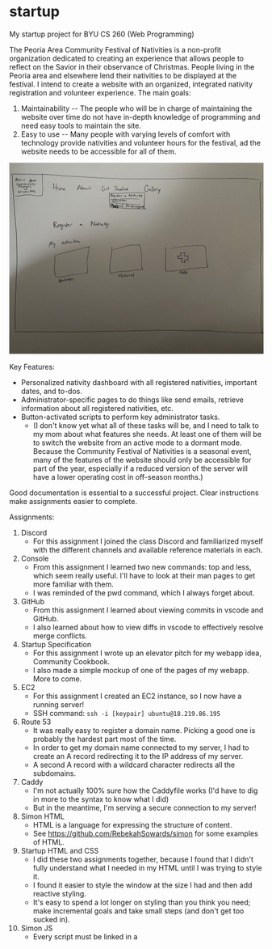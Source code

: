 # startup
My startup project for BYU CS 260 (Web Programming)

The Peoria Area Community Festival of Nativities is a non-profit organization dedicated to creating an experience that allows people to reflect on the Savior in their observance of Christmas.
People living in the Peoria area and elsewhere lend their nativities to be displayed at the festival. 
I intend to create a website with an organized, integrated nativity registration and volunteer experience.
The main goals:
1. Maintainability -- The people who will be in charge of maintaining the website over time do not have in-depth knowledge of programming and need easy tools to maintain the site.
2. Easy to use -- Many people with varying levels of comfort with technology provide nativities and volunteer hours for the festival, ad the website needs to be accessible for all of them.

![Nativity Registration Page mockup](/assets/images/mockup1.jpg)

Key Features:
 - Personalized nativity dashboard with all registered nativities, important dates, and to-dos. 
 - Administrator-specific pages to do things like send emails, retrieve information about all registered nativities, etc.
 - Button-activated scripts to perform key administrator tasks.
   + (I don't know yet what all of these tasks will be, and I need to talk to my mom about what features she needs. At least one of them will be to switch the website from an active mode to a dormant mode. Because the Community Festival of Nativities is a seasonal event, many of the features of the website should only be accessible for part of the year, especially if a reduced version of the server will have a lower operating cost in off-season months.)
   
Good documentation is essential to a successful project.
Clear instructions make assignments easier to complete.

Assignments:
1. Discord
    - For this assignment I joined the class Discord and familiarized myself with the different channels and available reference materials in each.
2. Console
    - From this assignment I learned two new commands: top and less, which seem really useful. I'll have to look at their man pages to get more familiar with them.
    - I was reminded of the pwd command, which I always forget about.
3. GitHub
    - From this assignment I learned about viewing commits in vscode and GitHub.
    - I also learned about how to view diffs in vscode to effectively resolve merge conflicts.
4. Startup Specification
    - For this assignment I wrote up an elevator pitch for my webapp idea, Community Cookbook.
    - I also made a simple mockup of one of the pages of my webapp. More to come.
5. EC2
    - For this assignment I created an EC2 instance, so I now have a running server!
    - SSH command: `ssh -i [keypair] ubuntu@18.219.86.195`
6. Route 53
    - It was really easy to register a domain name. Picking a good one is probably the hardest part most of the time.
    - In order to get my domain name connected to my server, I had to create an A record redirecting it to the IP address of my server.
    - A second A record with a wildcard character redirects all the subdomains.
7. Caddy
    - I'm not actually 100% sure how the Caddyfile works (I'd have to dig in more to the syntax to know what I did)
    - But in the meantime, I'm serving a secure connection to my server!
8. Simon HTML
    - HTML is a language for expressing the structure of content.
    - See https://github.com/RebekahSowards/simon for some examples of HTML.
9. Startup HTML and CSS
    - I did these two assignments together, because I found that I didn't fully understand what I needed in my HTML until I was trying to style it.
    - I found it easier to style the window at the size I had and then add reactive styling.
    - It's easy to spend a lot longer on styling than you think you need; make incremental goals and take small steps (and don't get too sucked in).
10. Simon JS
    - Every script must be linked in a <script/> tag so that the HTML can find the code to connect to.
    - Everything you want to change has to be found in the DOM somehow, good unique tags are the easiest way to do that.
    - Tables are easy to make! That will make some aspects of my life a lot easier!
11. Simon Service
    - The express package makes it really easy to deploy an API service from the same server as your website.
    - I learned how to use npm a little bit!